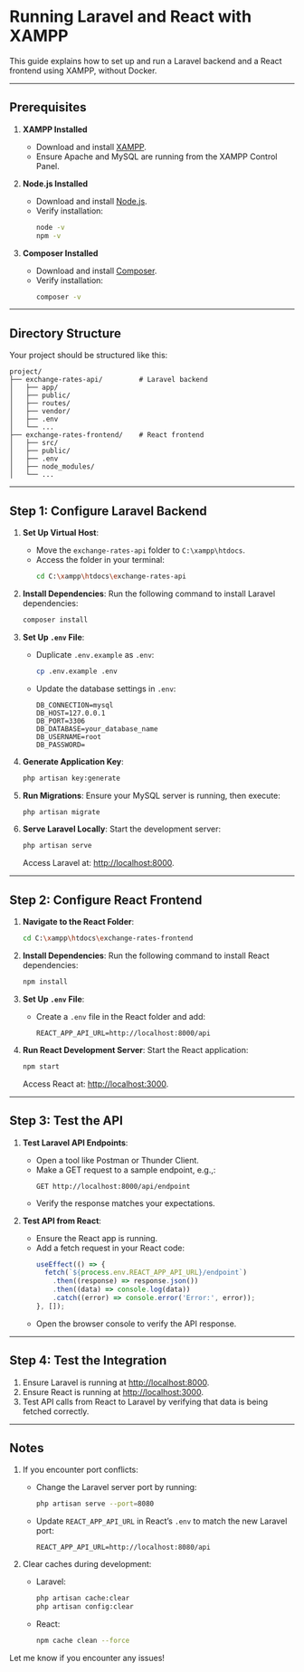
# Running Laravel and React with XAMPP

This guide explains how to set up and run a Laravel backend and a React frontend using XAMPP, without Docker.

---

## Prerequisites

1. **XAMPP Installed**
   - Download and install [XAMPP](https://www.apachefriends.org/index.html).
   - Ensure Apache and MySQL are running from the XAMPP Control Panel.

2. **Node.js Installed**
   - Download and install [Node.js](https://nodejs.org/).
   - Verify installation:
     ```bash
     node -v
     npm -v
     ```

3. **Composer Installed**
   - Download and install [Composer](https://getcomposer.org/).
   - Verify installation:
     ```bash
     composer -v
     ```

---

## Directory Structure

Your project should be structured like this:
```
project/
├── exchange-rates-api/         # Laravel backend
│   ├── app/
│   ├── public/
│   ├── routes/
│   ├── vendor/
│   ├── .env
│   └── ...
├── exchange-rates-frontend/    # React frontend
│   ├── src/
│   ├── public/
│   ├── .env
│   ├── node_modules/
│   └── ...
```

---

## Step 1: Configure Laravel Backend

1. **Set Up Virtual Host**:
   - Move the `exchange-rates-api` folder to `C:\xampp\htdocs`.
   - Access the folder in your terminal:
     ```bash
     cd C:\xampp\htdocs\exchange-rates-api
     ```

2. **Install Dependencies**:
   Run the following command to install Laravel dependencies:
   ```bash
   composer install
   ```

3. **Set Up `.env` File**:
   - Duplicate `.env.example` as `.env`:
     ```bash
     cp .env.example .env
     ```
   - Update the database settings in `.env`:
     ```env
     DB_CONNECTION=mysql
     DB_HOST=127.0.0.1
     DB_PORT=3306
     DB_DATABASE=your_database_name
     DB_USERNAME=root
     DB_PASSWORD=
     ```

4. **Generate Application Key**:
   ```bash
   php artisan key:generate
   ```

5. **Run Migrations**:
   Ensure your MySQL server is running, then execute:
   ```bash
   php artisan migrate
   ```

6. **Serve Laravel Locally**:
   Start the development server:
   ```bash
   php artisan serve
   ```
   Access Laravel at: [http://localhost:8000](http://localhost:8000).

---

## Step 2: Configure React Frontend

1. **Navigate to the React Folder**:
   ```bash
   cd C:\xampp\htdocs\exchange-rates-frontend
   ```

2. **Install Dependencies**:
   Run the following command to install React dependencies:
   ```bash
   npm install
   ```

3. **Set Up `.env` File**:
   - Create a `.env` file in the React folder and add:
     ```env
     REACT_APP_API_URL=http://localhost:8000/api
     ```

4. **Run React Development Server**:
   Start the React application:
   ```bash
   npm start
   ```
   Access React at: [http://localhost:3000](http://localhost:3000).

---

## Step 3: Test the API

1. **Test Laravel API Endpoints**:
   - Open a tool like Postman or Thunder Client.
   - Make a GET request to a sample endpoint, e.g.,:
     ```
     GET http://localhost:8000/api/endpoint
     ```
   - Verify the response matches your expectations.

2. **Test API from React**:
   - Ensure the React app is running.
   - Add a fetch request in your React code:
     ```javascript
     useEffect(() => {
       fetch(`${process.env.REACT_APP_API_URL}/endpoint`)
         .then((response) => response.json())
         .then((data) => console.log(data))
         .catch((error) => console.error('Error:', error));
     }, []);
     ```
   - Open the browser console to verify the API response.

---

## Step 4: Test the Integration

1. Ensure Laravel is running at [http://localhost:8000](http://localhost:8000).
2. Ensure React is running at [http://localhost:3000](http://localhost:3000).
3. Test API calls from React to Laravel by verifying that data is being fetched correctly.

---

## Notes

1. If you encounter port conflicts:
   - Change the Laravel server port by running:
     ```bash
     php artisan serve --port=8080
     ```
   - Update `REACT_APP_API_URL` in React’s `.env` to match the new Laravel port:
     ```env
     REACT_APP_API_URL=http://localhost:8080/api
     ```

2. Clear caches during development:
   - Laravel:
     ```bash
     php artisan cache:clear
     php artisan config:clear
     ```
   - React:
     ```bash
     npm cache clean --force
     ```

Let me know if you encounter any issues!
